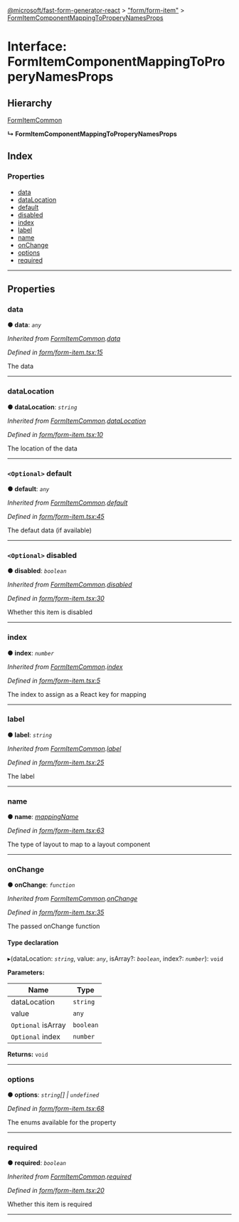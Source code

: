 [@microsoft/fast-form-generator-react](../README.md) > ["form/form-item"](../modules/_form_form_item_.md) > [FormItemComponentMappingToProperyNamesProps](../interfaces/_form_form_item_.formitemcomponentmappingtoproperynamesprops.md)

# Interface: FormItemComponentMappingToProperyNamesProps

## Hierarchy

 [FormItemCommon](_form_form_item_.formitemcommon.md)

**↳ FormItemComponentMappingToProperyNamesProps**

## Index

### Properties

* [data](_form_form_item_.formitemcomponentmappingtoproperynamesprops.md#data)
* [dataLocation](_form_form_item_.formitemcomponentmappingtoproperynamesprops.md#datalocation)
* [default](_form_form_item_.formitemcomponentmappingtoproperynamesprops.md#default)
* [disabled](_form_form_item_.formitemcomponentmappingtoproperynamesprops.md#disabled)
* [index](_form_form_item_.formitemcomponentmappingtoproperynamesprops.md#index)
* [label](_form_form_item_.formitemcomponentmappingtoproperynamesprops.md#label)
* [name](_form_form_item_.formitemcomponentmappingtoproperynamesprops.md#name)
* [onChange](_form_form_item_.formitemcomponentmappingtoproperynamesprops.md#onchange)
* [options](_form_form_item_.formitemcomponentmappingtoproperynamesprops.md#options)
* [required](_form_form_item_.formitemcomponentmappingtoproperynamesprops.md#required)

---

## Properties

<a id="data"></a>

###  data

**● data**: *`any`*

*Inherited from [FormItemCommon](_form_form_item_.formitemcommon.md).[data](_form_form_item_.formitemcommon.md#data)*

*Defined in [form/form-item.tsx:15](https://github.com/Microsoft/fast-dna/blob/164dd3ca/packages/fast-form-generator-react/src/form/form-item.tsx#L15)*

The data

___
<a id="datalocation"></a>

###  dataLocation

**● dataLocation**: *`string`*

*Inherited from [FormItemCommon](_form_form_item_.formitemcommon.md).[dataLocation](_form_form_item_.formitemcommon.md#datalocation)*

*Defined in [form/form-item.tsx:10](https://github.com/Microsoft/fast-dna/blob/164dd3ca/packages/fast-form-generator-react/src/form/form-item.tsx#L10)*

The location of the data

___
<a id="default"></a>

### `<Optional>` default

**● default**: *`any`*

*Inherited from [FormItemCommon](_form_form_item_.formitemcommon.md).[default](_form_form_item_.formitemcommon.md#default)*

*Defined in [form/form-item.tsx:45](https://github.com/Microsoft/fast-dna/blob/164dd3ca/packages/fast-form-generator-react/src/form/form-item.tsx#L45)*

The defaut data (if available)

___
<a id="disabled"></a>

### `<Optional>` disabled

**● disabled**: *`boolean`*

*Inherited from [FormItemCommon](_form_form_item_.formitemcommon.md).[disabled](_form_form_item_.formitemcommon.md#disabled)*

*Defined in [form/form-item.tsx:30](https://github.com/Microsoft/fast-dna/blob/164dd3ca/packages/fast-form-generator-react/src/form/form-item.tsx#L30)*

Whether this item is disabled

___
<a id="index"></a>

###  index

**● index**: *`number`*

*Inherited from [FormItemCommon](_form_form_item_.formitemcommon.md).[index](_form_form_item_.formitemcommon.md#index)*

*Defined in [form/form-item.tsx:5](https://github.com/Microsoft/fast-dna/blob/164dd3ca/packages/fast-form-generator-react/src/form/form-item.tsx#L5)*

The index to assign as a React key for mapping

___
<a id="label"></a>

###  label

**● label**: *`string`*

*Inherited from [FormItemCommon](_form_form_item_.formitemcommon.md).[label](_form_form_item_.formitemcommon.md#label)*

*Defined in [form/form-item.tsx:25](https://github.com/Microsoft/fast-dna/blob/164dd3ca/packages/fast-form-generator-react/src/form/form-item.tsx#L25)*

The label

___
<a id="name"></a>

###  name

**● name**: *[mappingName](../enums/_form_form_item_.mappingname.md)*

*Defined in [form/form-item.tsx:63](https://github.com/Microsoft/fast-dna/blob/164dd3ca/packages/fast-form-generator-react/src/form/form-item.tsx#L63)*

The type of layout to map to a layout component

___
<a id="onchange"></a>

###  onChange

**● onChange**: *`function`*

*Inherited from [FormItemCommon](_form_form_item_.formitemcommon.md).[onChange](_form_form_item_.formitemcommon.md#onchange)*

*Defined in [form/form-item.tsx:35](https://github.com/Microsoft/fast-dna/blob/164dd3ca/packages/fast-form-generator-react/src/form/form-item.tsx#L35)*

The passed onChange function

#### Type declaration
▸(dataLocation: *`string`*, value: *`any`*, isArray?: *`boolean`*, index?: *`number`*): `void`

**Parameters:**

| Name | Type |
| ------ | ------ |
| dataLocation | `string` |
| value | `any` |
| `Optional` isArray | `boolean` |
| `Optional` index | `number` |

**Returns:** `void`

___
<a id="options"></a>

###  options

**● options**: *`string`[] \| `undefined`*

*Defined in [form/form-item.tsx:68](https://github.com/Microsoft/fast-dna/blob/164dd3ca/packages/fast-form-generator-react/src/form/form-item.tsx#L68)*

The enums available for the property

___
<a id="required"></a>

###  required

**● required**: *`boolean`*

*Inherited from [FormItemCommon](_form_form_item_.formitemcommon.md).[required](_form_form_item_.formitemcommon.md#required)*

*Defined in [form/form-item.tsx:20](https://github.com/Microsoft/fast-dna/blob/164dd3ca/packages/fast-form-generator-react/src/form/form-item.tsx#L20)*

Whether this item is required

___

